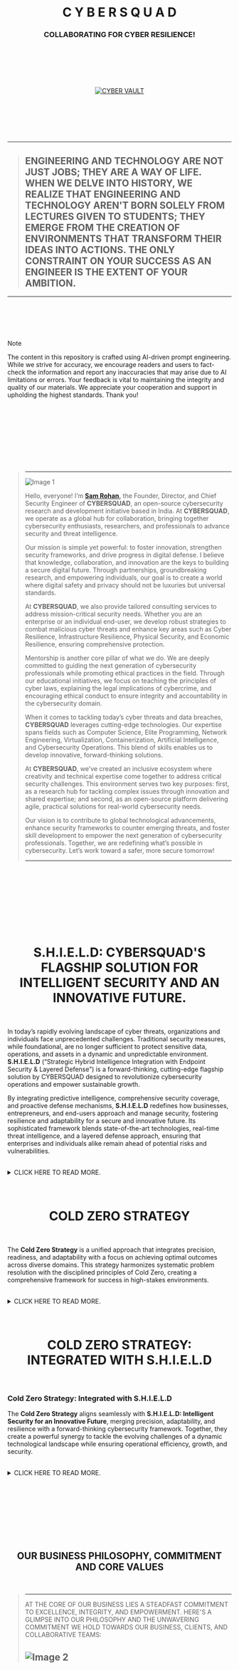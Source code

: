 <br>
<br>
<br>
<br>
<br>
<br>
<br>
<br>



<h1 align="center">C Y B E R S Q U A D</h1>
<h3 align="center">COLLABORATING FOR CYBER RESILIENCE!</h3>


<br>
<br>
<br>
<br>

<p align="center">
    <a href="https://github.com/cybersquadglobal/cybervault">
        <img src="https://img.shields.io/badge/CYBER%20VAULT-007bff?style=for-the-badge&labelColor=000000" alt="CYBER VAULT" style="margin: 10px;">
    </a>
</p>

<br>
<br>
<br>
<br>





----------

> 
> ## ENGINEERING AND TECHNOLOGY ARE NOT JUST JOBS; THEY ARE A WAY OF LIFE. WHEN WE DELVE INTO HISTORY, WE REALIZE THAT ENGINEERING AND TECHNOLOGY AREN'T BORN SOLELY FROM LECTURES GIVEN TO STUDENTS; THEY EMERGE FROM THE CREATION OF ENVIRONMENTS THAT TRANSFORM THEIR IDEAS INTO ACTIONS. THE ONLY CONSTRAINT ON YOUR SUCCESS AS AN ENGINEER IS THE EXTENT OF YOUR AMBITION.
>

----------



<br>
<br>
<br>
<br>


> [!NOTE]
> The content in this repository is crafted using AI-driven prompt engineering. While we strive for accuracy, we encourage readers and users to fact-check the information and report any inaccuracies that may arise due to AI limitations or errors. Your feedback is vital to maintaining the integrity and quality of our materials. We appreciate your cooperation and support in upholding the highest standards. Thank you!




 
 
<br>
<br>
<br>
<br>
<br>
<br>
<br>
<br>


>
> ---
>
>
>  ![Image 1](https://pbs.twimg.com/media/GfPCzmUXoAAajdm?format=jpg&name=900x900)
>
> Hello, everyone! I’m   **[Sam Rohan](https://x.com/_samrohan_),** the Founder, Director, and Chief Security Engineer of **CYBERSQUAD**, an open-source cybersecurity research and development initiative based in India. At **CYBERSQUAD**, we operate as a global hub for collaboration, bringing together cybersecurity enthusiasts, researchers, and professionals to advance security and threat intelligence.  
>
> Our mission is simple yet powerful: to foster innovation, strengthen security frameworks, and drive progress in digital defense. I believe that knowledge, collaboration, and innovation are the keys to building a secure digital future. Through partnerships, groundbreaking research, and empowering individuals, our goal is to create a world where digital safety and privacy should not be luxuries but universal standards.  
>
> At **CYBERSQUAD**, we also provide tailored consulting services to address mission-critical security needs. Whether you are an enterprise or an individual end-user, we develop robust strategies to combat malicious cyber threats and enhance key areas such as Cyber Resilience, Infrastructure Resilience, Physical Security, and Economic Resilience, ensuring comprehensive protection.  
>
> Mentorship is another core pillar of what we do. We are deeply committed to guiding the next generation of cybersecurity professionals while promoting ethical practices in the field. Through our educational initiatives, we focus on teaching the principles of cyber laws, explaining the legal implications of cybercrime, and encouraging ethical conduct to ensure integrity and accountability in the cybersecurity domain.  
>
> When it comes to tackling today’s cyber threats and data breaches, **CYBERSQUAD** leverages cutting-edge technologies. Our expertise spans fields such as Computer Science, Elite Programming, Network Engineering, Virtualization, Containerization, Artificial Intelligence, and Cybersecurity Operations. This blend of skills enables us to develop innovative, forward-thinking solutions.  
>
> At **CYBERSQUAD**, we’ve created an inclusive ecosystem where creativity and technical expertise come together to address critical security challenges. This environment serves two key purposes: first, as a research hub for tackling complex issues through innovation and shared expertise; and second, as an open-source platform delivering agile, practical solutions for real-world cybersecurity needs.  
>
> Our vision is to contribute to global technological advancements, enhance security frameworks to counter emerging threats, and foster skill development to empower the next generation of cybersecurity professionals. Together, we are redefining what’s possible in cybersecurity. Let’s work toward a safer, more secure tomorrow!  
>
>
> ---  
>

 

<br>
<br>
<br>
<br>
<br>
<br>
<br>
<br>

 

<h1 align="center">S.H.I.E.L.D: CYBERSQUAD'S FLAGSHIP SOLUTION FOR INTELLIGENT SECURITY AND AN INNOVATIVE FUTURE.</h1>

<br>

 
In today’s rapidly evolving landscape of cyber threats, organizations and individuals face unprecedented challenges. Traditional security measures, while foundational, are no longer sufficient to protect sensitive data, operations, and assets in a dynamic and unpredictable environment. **S.H.I.E.L.D** (“Strategic Hybrid Intelligence Integration with Endpoint Security & Layered Defense”) is a forward-thinking, cutting-edge flagship solution by CYBERSQUAD designed to revolutionize cybersecurity operations and empower sustainable growth.

By integrating predictive intelligence, comprehensive security coverage, and proactive defense mechanisms, **S.H.I.E.L.D** redefines how businesses, entrepreneurs, and end-users approach and manage security, fostering resilience and adaptability for a secure and innovative future. Its sophisticated framework blends state-of-the-art technologies, real-time threat intelligence, and a layered defense approach, ensuring that enterprises and individuals alike remain ahead of potential risks and vulnerabilities.

<br>

<details>
<summary>CLICK HERE TO READ MORE.</summary>

<br>


### **A Comprehensive, Integrated Solution for Tomorrow’s Challenges**
**S.H.I.E.L.D** is more than a cybersecurity framework; it is an **all-in-one solution** tailored to empower small enterprises, entrepreneurs, and end-users to thrive in an unpredictable future. Designed to foster pioneering research, enterprise growth, academic excellence, skill development, and career advancement, it combines cutting-edge technologies to drive innovation, boost productivity, and ensure security at every level. By addressing the unique needs of diverse stakeholders, **S.H.I.E.L.D** acts as a critical enabler of progress in a complex and rapidly changing world.

### **Who We Support**
S.H.I.E.L.D caters to a wide range of businesses and individuals, including:

- Small Businesses
- Creative Businesses
- Home-Based Businesses
- Part-Time Businesses
- Low-Cost Businesses
- Online Businesses
- Profitable Businesses
- Big Investment Businesses
- Retail Businesses
- Manufacturing Businesses
- Renting Businesses

Each of these categories benefits from our targeted strategies and solutions, allowing them to scale their operations, protect their assets, and adapt to emerging challenges. Whether you are a startup looking for growth opportunities or an established enterprise aiming to optimize your systems, **S.H.I.E.L.D** has you covered.

### **Driving Growth, Ensuring Security, and Fostering Innovation**
Built to guide enterprises, startups, and entrepreneurs toward long-term growth, S.H.I.E.L.D ensures consistent security and success by simplifying operations, enhancing scalability, and providing tailored solutions to address unique challenges. Our comprehensive methodology not only safeguards critical infrastructure but also enables businesses to focus on core competencies, ensuring sustained performance and a competitive edge in their respective industries.

### **Comprehensive Services**
Our holistic suite of services includes:

- **Office Optimization and Maintenance**: Streamline processes and maintain efficiency.
- **AI-Powered Business Development**: Utilize cutting-edge AI tools for growth and strategy.
- **Digital Marketing**: Enhance your online presence and reach your target audience effectively.
- **Cybersecurity**: Protect sensitive data and ensure robust security protocols.
- **Tech Support**: Receive 24/7 assistance to tackle technical challenges seamlessly.

These services are complemented by regular assessments, workshops, and customized strategies that adapt to the evolving needs of our clients. By incorporating feedback loops and leveraging the latest advancements in technology, **S.H.I.E.L.D** guarantees solutions that are both effective and future-proof.

### **Empowering Innovation and Skill Development**
Beyond businesses, **S.H.I.E.L.D** supports startups, enterprises, students, professionals, and tech enthusiasts by fostering innovation, academic growth, career advancement, and skill-building. By integrating research, professional development, and practical training into a unified platform, it drives innovation, expands knowledge, and builds expertise in advanced technologies. Through partnerships with academic institutions, tech communities, and industry leaders, **S.H.I.E.L.D** facilitates collaboration and shared learning to amplify its impact.

### **Program Focus**
Our program emphasizes enhancing the knowledge, skills, and capabilities of individuals and businesses in designing, developing, and deploying secure, stable, and intelligent solutions. Accessible and affordable learning pathways provide opportunities for:

- **Students**: Gain access to foundational and advanced learning tools tailored for diverse academic levels.
- **Professionals**: Stay updated with industry trends and enhance expertise in niche areas.
- **Tech Enthusiasts**: Explore emerging technologies and deepen understanding through hands-on experiences.

### **Key Features**

#### **Research and Development**
We are building a community of skilled professionals and innovators who leverage cutting-edge technologies to create groundbreaking solutions that drive productivity, efficiency, and technological progress. Our mission is to revolutionize the IT landscape and contribute to a smarter, more secure digital future. This focus on R&D enables continuous improvement and the creation of innovative solutions that address complex challenges.

#### **Skill Development and Career Advancement**
We offer personalized learning paths and hands-on training through Virtual Labs in essential areas such as:

- Computer Science
- Artificial Intelligence
- Elite Programming
- Network Engineering
- Virtualization
- Containerization
- Cybersecurity

Each Virtual Lab experience is designed to mimic real-world scenarios, ensuring that participants acquire practical skills applicable in professional environments. Our mentorship programs and career services further support individuals in navigating the competitive tech industry and achieving their professional goals.

### **Hardware Compatibility and Accessibility**
To bridge the digital divide, we research hardware compatibility for lightweight Linux and Android systems, enabling users to cost-effectively enhance their skills. For instance, one case study demonstrated how affordable, refurbished laptops optimized with lightweight Linux enabled students in remote areas to access virtual labs and training programs efficiently. This initiative not only makes technology accessible but also ensures inclusivity in skill development.

### **Our Mission**
To empower individuals and businesses with the knowledge, skills, and tools required to thrive in a fast-paced technological world. Whether you’re a startup innovating for the future or a professional seeking career advancement, **S.H.I.E.L.D** offers a comprehensive framework for growth, learning, and success. By fostering a culture of innovation and continuous learning, we aim to create a resilient and future-ready workforce equipped to tackle the challenges of tomorrow.

### **Our Vision**
By combining research, academic excellence, career development, and skill-building into a single program, CYBERSQUAD ensures every learner and innovator is equipped to face tomorrow’s challenges and seize its opportunities. Together, we create a secure, intelligent, and innovative digital future. Through the implementation of strategic initiatives and community engagement, our vision extends beyond individual success to include broader societal and technological advancements, ensuring a legacy of innovation and security for generations to come.

<br>

</details>


<br>
<br>
  

<h1 align="center">COLD ZERO STRATEGY</h1>

<br>

The **Cold Zero Strategy** is a unified approach that integrates precision, readiness, and adaptability with a focus on achieving optimal outcomes across diverse domains. This strategy harmonizes systematic problem resolution with the disciplined principles of Cold Zero, creating a comprehensive framework for success in high-stakes environments.  

 
<br>

<details>
<summary>CLICK HERE TO READ MORE.</summary>

<br>


### **Principles of the Cold Zero Strategy**  

1. **Comprehensive Problem Diagnosis**  
   - **Identify and Analyze**: Pinpoint issues with clarity and systematically examine their root causes using data-driven methodologies.  
   - **Control Variables**: Establish a clear understanding of all influencing factors to maintain a baseline of predictability.  

2. **Rapid Research and Development**  
   - **Innovate Solutions**: Develop tailored, cutting-edge solutions through focused R&D that address challenges effectively.  
   - **Implement Preventive Measures**: Introduce safeguards to neutralize risks and ensure a proactive stance against potential disruptions.  

3. **Precision in Execution**  
   - **Error-Free Implementation**: Execute solutions with meticulous accuracy, ensuring zero tolerance for deviations in critical scenarios.  
   - **Neutralize Threats**: Strategically eliminate obstacles to create a controlled and stable operational environment.  

4. **Adaptive Readiness**  
   - **Dynamic Adjustments**: Maintain flexibility to respond to evolving conditions without compromising stability.  
   - **Perpetual Preparedness**: Cultivate a readiness mindset, anticipating risks and opportunities to stay ahead of challenges.  

5. **Efficient Resolution and Future-Proofing**  
   - **Complete Closure**: Resolve issues thoroughly to prevent recurrence and achieve long-term stability.  
   - **Sustain Growth**: Build on successes by reinforcing systems and processes to thrive in unpredictable environments.  

 

### **Key Features of the Cold Zero Strategy**  

- **Baseline Achievement**: Establish a solid foundation for growth and operational stability, ensuring readiness to adapt or rebuild as necessary.  
- **Risk Mitigation**: Proactively control risks through thorough analysis and preemptive measures, maintaining a secure and predictable framework.  
- **Strategic Focus**: Prioritize critical objectives with a clear roadmap, leveraging precision and adaptability to achieve defined outcomes.  

 

### **Applications of the Cold Zero Strategy**  

1. **Problem Resolution in Enterprises**  
   - Tackle operational challenges with a structured and efficient approach, ensuring minimal disruption and maximum impact.  

2. **High-Stakes Missions and Operations**  
   - Apply disciplined execution and risk control to navigate complex scenarios with precision and reliability.  

3. **Competitive and Dynamic Environments**  
   - Maintain a competitive edge by balancing readiness and adaptability in fast-paced or unpredictable conditions.  

 

**Cold Zero Strategy** represents the gold standard for precision, control, and resilience, equipping individuals and organizations to excel in the face of uncertainty and complexity. It is a roadmap for success, ensuring that risks are minimized, challenges are neutralized, and opportunities are seized with unwavering confidence.


<br>

</details>

<br>
<br>
 

<h1 align="center">COLD ZERO STRATEGY: INTEGRATED WITH S.H.I.E.L.D</h1>


<br>

### **Cold Zero Strategy: Integrated with S.H.I.E.L.D**  

The **Cold Zero Strategy** aligns seamlessly with **S.H.I.E.L.D: Intelligent Security for an Innovative Future**, merging precision, adaptability, and resilience with a forward-thinking cybersecurity framework. Together, they create a powerful synergy to tackle the evolving challenges of a dynamic technological landscape while ensuring operational efficiency, growth, and security.


<br>

<details>
<summary>CLICK HERE TO READ MORE.</summary>

<br>


### **Principles of the Cold Zero Strategy in S.H.I.E.L.D**

1. **Comprehensive Problem Diagnosis**  
   - **Identify and Analyze**: Use S.H.I.E.L.D’s real-time threat intelligence and systematic diagnostics to uncover vulnerabilities and assess risks in digital environments.  
   - **Control Variables**: Leverage S.H.I.E.L.D’s layered defense mechanisms to maintain predictability and control across all endpoints and systems.  

2. **Rapid Research and Development**  
   - **Innovate Solutions**: S.H.I.E.L.D’s integration of AI and cutting-edge technologies enables rapid R&D, crafting solutions to neutralize emerging threats and foster growth.  
   - **Implement Preventive Measures**: Deploy predictive intelligence to anticipate risks and proactively fortify defenses against potential vulnerabilities.  

3. **Precision in Execution**  
   - **Error-Free Implementation**: Utilize S.H.I.E.L.D’s sophisticated frameworks for seamless execution of cybersecurity measures and operational strategies.  
   - **Neutralize Threats**: Align with S.H.I.E.L.D’s mission to eliminate risks through strategic neutralization, safeguarding assets and ensuring business continuity.  

4. **Adaptive Readiness**  
   - **Dynamic Adjustments**: S.H.I.E.L.D’s hybrid intelligence ensures agile responses to shifting threat landscapes without compromising system integrity.  
   - **Perpetual Preparedness**: Maintain an always-ready stance, supported by S.H.I.E.L.D’s comprehensive coverage and continuous monitoring.  

5. **Efficient Resolution and Future-Proofing**  
   - **Complete Closure**: Address core issues with S.H.I.E.L.D’s end-to-end solutions, ensuring robust security and sustained operational stability.  
   - **Sustain Growth**: Empower long-term success by leveraging S.H.I.E.L.D’s scalable, future-ready tools and methodologies.

 
### **Key Features of the Cold Zero Strategy in the Context of S.H.I.E.L.D**

1. **Baseline Achievement**  
   - **Foundation of Security**: Use S.H.I.E.L.D to establish and maintain a secure baseline across systems, ensuring a solid foundation for growth and innovation.  

2. **Risk Mitigation**  
   - **Layered Defense**: Leverage S.H.I.E.L.D’s multi-layered security approach to minimize risks and maintain stability.  
   - **Predictive Safeguards**: Utilize real-time data analytics and AI to anticipate and prevent potential disruptions.  

3. **Strategic Focus**  
   - **Targeted Solutions**: Address the specific needs of businesses and individuals with tailored strategies that align with Cold Zero’s focus on precision and adaptability.  
   - **Operational Excellence**: Optimize processes and maintain readiness, ensuring peak performance and competitive advantage.  

 

### **Applications in S.H.I.E.L.D**

1. **Enhancing Enterprise Security**  
   - Implement Cold Zero’s principles through S.H.I.E.L.D’s intelligent frameworks to address cyber risks with clarity and precision, ensuring enterprise growth and resilience.  

2. **Driving Innovation and Skill Development**  
   - Combine Cold Zero’s R&D focus with S.H.I.E.L.D’s virtual labs and training programs to foster innovation and empower the next generation of tech professionals.  

3. **Adapting to Dynamic Environments**  
   - Utilize the Cold Zero-S.H.I.E.L.D synergy to navigate and thrive in volatile digital landscapes, maintaining a competitive edge in an ever-changing world.  


> The **Cold Zero Strategy**, integrated with **S.H.I.E.L.D**, represents a comprehensive solution for tackling cybersecurity challenges and fostering sustainable growth. By harmonizing precision-driven methodologies with S.H.I.E.L.D’s advanced technologies, this approach equips businesses and individuals to thrive securely in an unpredictable future, embodying the ultimate standard of readiness, control, and innovation.



<br>

</details>

 
 
 
<br>
<br>
<br>
<br>
<br>
<br>
<br>
<br>




<h2 align="center">OUR BUSINESS PHILOSOPHY, COMMITMENT AND CORE VALUES</h2>

<br>

> ----------
>
> AT THE CORE OF OUR BUSINESS LIES A STEADFAST COMMITMENT TO EXCELLENCE, INTEGRITY, AND EMPOWERMENT. HERE'S A GLIMPSE INTO OUR PHILOSOPHY AND THE UNWAVERING COMMITMENT WE HOLD TOWARDS OUR BUSINESS, CLIENTS, AND COLLABORATIVE TEAMS:
>
> ![Image 2](https://pbs.twimg.com/media/GfO_1owXYAAPf-M?format=jpg&name=900x900)
> ----------
 
<br>

<h3 align="center">BUSINESS PHILOSOPHY</h3>

<br>


| **Principle**            | **Description** |
|--------------------------|-----------------|
| **Quality is Paramount** | Excellence isn't just a goal; it's ingrained in the very fabric of our business. We strive tirelessly to achieve and uphold the highest standards of quality in both products and services. Through continuous evaluation, refinement, and innovation, we ensure that every aspect of our business reflects this unwavering commitment to excellence. |
| **Customer-Centricity**  | Our customers are the driving force behind everything we do. We prioritize active listening, empathy, and understanding to craft solutions that not only meet but exceed their expectations. By placing our customers at the heart of our business, we ensure that their needs are authentically addressed, fostering long-lasting relationships built on trust and satisfaction. |
| **Empowering Our Team**  | Trust, empowerment, and collaboration form the foundation of our business operations. We believe in decentralizing authority and fostering a culture of autonomy and accountability within our collaborative teams. By empowering individuals to make informed decisions and drive innovation, we create an environment where everyone can thrive and contribute to our collective success. |
| **Continuous Improvement** | Embracing a culture of perpetual progress is key to staying ahead in today's dynamic landscape. Guided by scientific precision and a relentless commitment to excellence, we continuously refine our processes and embrace innovation to remain at the forefront of technological advancements. |
| **Optimism and Vision**  | We maintain an unwaveringly optimistic outlook, fueled by a deep-seated belief in our capacity to effect positive change. Our shared passion, vision, and commitment inspire not only our collaborative teams but also our business partners and stakeholders, propelling us towards a future filled with boundless possibilities. |
| **Innovation and Simplicity** | We believe in fostering a culture where creative ideas flourish. By embracing external influences, encouraging cross-industry learning, and promoting innovative thinking within our teams, we simplify processes to enhance efficiency and effectiveness. |
| **Ethical Leadership**   | Upholding the highest standards of integrity and ethics in all our actions, we ensure our decisions are not only profitable but also morally sound and socially responsible. |

<br>

<h3 align="center">COMMITMENT</h3>

<br>

| **Principle**                          | **Description** |
|----------------------------------------|-----------------|
| **Prioritizing Customer Needs**        | We are committed to prioritizing customer needs and building trust by fostering innovation and simplifying processes. By making sound judgments and considering diverse perspectives, we ensure that every decision is informed and aligned with our customers' best interests. |
| **Continuous Learning and Improvement**| We cultivate a culture of continuous learning and improvement, constantly seeking new possibilities and investing in the growth of our collaborative teams. Setting high-quality standards and encouraging creativity and ambition allow us to serve our customers effectively and achieve exceptional results. |
| **Creating an Inclusive Work Environment** | We firmly establish equal rights and responsibilities for all, promoting diversity, equality, and inclusion within our collaborative teams. By fostering open communication, transparency, and accountability, we create a safe, productive, and enjoyable work environment where everyone can thrive. |
| **Embracing Change and Accountability**| We embrace change and foster adaptability, setting clear expectations and holding individuals accountable for their actions. Upholding the highest ethical standards and prioritizing emotional intelligence, we lead by example and inspire others to embrace continuous improvement and learning. |
| **Commitment to Social Responsibility** | We recognize our impact on the larger ecosystem and commit to sustainable practices that benefit society as a whole. Our dedication to corporate social responsibility ensures we contribute positively to our communities and the environment. |
| **Innovation and Excellence**          | We set high standards and drive our teams to deliver quality products and services. Relentlessly pursuing excellence, we ensure problems are solved effectively, and innovation is a constant pursuit. |
| **Building Trust and Communication**   | We establish trust through attentive listening, open communication, and respectful interactions. Leading by example, we embrace self-critique and benchmark against the best to foster a culture of trust and transparency. |
 
<br>

<h3 align="center">CORE VALUES</h3>

<br>

| **Core Value**                      | **Description** |
|-------------------------------------|-----------------|
| **Integrity**                       | Demonstrating honesty, transparency, and ethical behavior in all actions and decisions, fostering trust and building strong, long-lasting relationships with clients, partners, and team members. |
| **Innovation**                      | Encouraging creativity, continuous improvement, and the development of new ideas by creating an environment that promotes experimentation, risk-taking, and forward-thinking strategies. |
| **Accountability**                  | Taking responsibility for one’s actions, ensuring the achievement of goals, and maintaining a culture of reliability and commitment to delivering on promises to customers and stakeholders. |
| **Collaboration**                   | Promoting teamwork, open communication, and cooperation across the organization to harness the collective expertise and creativity of our people for exceptional results. |
| **Customer Focus**                  | Prioritizing the needs of customers and striving to exceed their expectations by delivering products and services that reflect our dedication to quality, reliability, and value. |
| **Excellence**                      | Pursuing the highest quality in products, services, and performance, continuously striving for improvement to maintain superior standards in all aspects of our business. |
| **Respect**                         | Treating everyone with dignity, empathy, and fairness, regardless of their background or position, and fostering a culture where all voices are heard and valued. |
| **Sustainability**                  | Embracing environmentally responsible practices and working towards long-term success, integrating sustainability into our operations for positive societal impact. |
| **Diversity and Inclusion**         | Valuing and promoting a diverse and inclusive work environment where all employees feel valued, empowered, and encouraged to bring their whole selves to work. |
| **Agility**                         | Adapting to change and quickly responding to market needs and challenges by remaining flexible, resilient, and forward-thinking in a dynamic environment. |
| **Empowerment**                     | Encouraging employees to take initiative, make decisions, and drive the company forward by providing them with the necessary tools, resources, and authority to succeed. |
| **Social Responsibility**           | Giving back to the community and promoting positive social impact through responsible business practices, philanthropy, and active engagement in societal issues. |
| **Passion**                         | Cultivating enthusiasm, dedication, and a strong work ethic among team members to inspire exceptional performance and create a positive and energetic work environment. |
| **Trust**                           | Fostering an environment of trust by being reliable, consistent, and transparent in our actions, ensuring all relationships are built on a foundation of integrity and mutual respect. |
| **Continuous Improvement**          | Fostering a culture that embraces continuous improvement in processes, products, and services to stay competitive and achieve excellence in all endeavors. |
| **Innovation with Purpose**         | Driving innovation that aligns with the company’s mission and brings meaningful value to customers and stakeholders, rather than innovation for its own sake. |
| **Transparency**                    | Ensuring open communication and clarity in all business dealings to build trust and credibility with stakeholders, employees, and customers. |
| **Empathy**                         | Understanding and considering the feelings, perspectives, and needs of others to create a compassionate and supportive environment. |
| **Commitment to Community**         | Being actively involved in and contributing to the communities in which the organization operates, strengthening community ties, and enhancing social impact. |
| **Resilience**                      | Cultivating the ability to withstand challenges, recover from setbacks, and sustain growth in a constantly evolving and sometimes unpredictable environment. |
| **Customer Success**                | Going beyond customer satisfaction by ensuring that customers achieve success with the products and services provided, building long-term partnerships. |
| **Data-Driven Decision Making**     | Utilizing data, analytics, and evidence-based approaches to inform decisions, strategies, and innovations, enhancing accuracy and effectiveness. |
| **Ethical Leadership**              | Leading with integrity, fairness, and moral clarity, ensuring that all actions taken by leadership align with the company's core values and ethical principles. |
| **Learning and Development**        | Encouraging continuous learning and promoting team member growth by providing resources, training, and opportunities for professional growth and development. |
| **Leadership**                      | Developing and supporting strong leaders who inspire, guide, and mentor others, creating a culture of excellence and continuous improvement throughout the organization. |
| **Work-Life Balance and Well-Being**| Promoting work-life balance and overall well-being for employees, recognizing that a healthy, happy workforce is essential for sustained success. |
| **Profitability**                   | Ensuring the company remains profitable by being efficient, cost-effective, and focused on delivering value to customers and stakeholders, balancing financial performance with ethical practices. |
| **Quality**                         | Maintaining high standards in all aspects of the business to ensure customer satisfaction, consistently delivering products and services that meet or exceed expectations. |
| **Safety**                          | Prioritizing the safety and well-being of employees, customers, and the community by adhering to the highest safety standards in all operations. |
| **Wellness and Well-being**         | Encouraging holistic well-being for employees, incorporating physical, mental, and emotional health as part of the company culture. |





<br>
<br>
<br>
<br>
<br>
<br>
<br>
<br>


<h2 align="center">WORK-LIFE FREEDOM FRAMEWORK</h2>

<br>

> ----------
> 
> OUR WORK-LIFE FREEDOM FRAMEWORK IS A HOLISTIC APPROACH WE'VE DEVELOPED TO EMPOWER OURSELVES AND OTHERS WITH THE INTELLECTUAL, PROFESSIONAL, AND PERSONAL FREEDOMS NECESSARY FOR INNOVATION AND SUSTAINABLE SUCCESS. WE STRIVE TO FOSTER A COLLABORATIVE AND SUPPORTIVE ENVIRONMENT WHERE AUTONOMY, WELL-BEING, AND CREATIVITY THRIVE, ALLOWING EACH PERSON IN OUR COMMUNITY TO ACHIEVE THEIR FULL POTENTIAL.
>
> ![Image 3](https://pbs.twimg.com/media/GfO_Q2SWwAA1fK5?format=jpg&name=900x900)
> ----------

<br>

### Intellectual and Professional Growth

- **Intellectual Freedom**: We believe in the principle of unrestricted intellectual exploration, empowering ourselves and others to think, learn, and innovate freely. This approach drives breakthroughs in areas we are passionate about, such as AI, cybersecurity, and quantum computing.
- **Creative Freedom**: We encourage open expression and the sharing of ideas without limitations, fostering creativity through collaborative projects and promoting unique contributions across different fields.
- **Career Freedom**: We value the autonomy to pursue career paths aligned with personal passions. We support ongoing mentorship, skill development, and growth, believing in lifelong learning for ourselves and those around us.
- **Freedom of Purpose**: We strive to work in alignment with our values, creating a mission-driven path where personal passions and technological advancement unite.
- **Freedom of Opportunity**: Inclusivity is important to us, and we are committed to ensuring equal access to opportunities for growth and development, building a truly diverse and welcoming community.

### Work Flexibility

- **Time Freedom**: We prioritize flexible scheduling to balance work and personal commitments, enhancing productivity and well-being.
- **Location Freedom**: We embrace remote and hybrid work options, enabling us and others to contribute from any location, unrestricted by geography.
- **Autonomy Freedom**: We value making independent decisions and fostering self-driven success, allowing for customized career paths that suit individual goals.

### Collaboration and Community

- **Freedom of Expression**: We cultivate an open and collaborative community where ideas, insights, and opinions are shared freely, promoting innovation and mutual respect.
- **Freedom of Association**: We believe in building strong community ties, enabling collaboration, team formation, and partnerships that propel collective progress.

### Well-being and Sustainability

- **Health Freedom**: We are committed to supporting physical and mental well-being, promoting a balanced lifestyle with resources to encourage healthy work-life integration.
- **Environmental Freedom**: We advocate for sustainable practices, supporting responsible resource use and eco-friendly initiatives that benefit both our community and society.

### Autonomy and Privacy

- **Freedom of Privacy**: Privacy is a core value for us, respecting personal boundaries and maintaining a healthy division between work and personal life.
- **Freedom from Routine**: We embrace flexibility to break from monotonous patterns, encouraging new experiences that enhance creativity and foster innovative thinking.

### Legal and Ethical Protections

- **Legal Freedom**: We are dedicated to fair policies and protections for ourselves and others, ensuring a safe, just, and non-restrictive work environment.
- **Freedom of Conscience**: We believe in following our ethical and moral beliefs without external pressure, fostering a supportive and inclusive community.

**Summary**  
Our Work-Life Freedom Framework provides a foundation for growth, innovation, and community, creating an inclusive space where each person is supported in their professional journey and personal development. This framework reflects our dedication to fostering a healthy, sustainable, and empowering environment for everyone involved.



<br>
<br>
<br>
<br>
<br>
<br>
<br>
<br>

 
<h2 align="center">IDEOLOGIES</h2>


<br>

> ----------
>
> IN THE FORGE OF HUMAN STRUGGLE, IDEOLOGIES EMERGE AS IMMORTAL FORCES, SURPASSING THE CONSTRAINTS OF FLESH AND BONE TO COMMAND HEARTS AND MINDS. THEY BREAK FREE FROM CHAINS, TRANSCEND BORDERS, AND DEFY EVEN DEATH ITSELF.
>
> ![Image 4](https://pbs.twimg.com/media/GfO-vWDWAAAXeuY?format=jpg&name=900x900)
> ----------

<br>
 
- **Open Source Mastery:** We are dedicated to unraveling the inner workings of successful open-source projects, fostering collaboration, and embracing shared innovation. By contributing to and learning from the open-source community, we drive progress and create robust, reliable solutions.

- **Experience-Centric Approach:** We place paramount importance on user experiences, ensuring our technology transcends mere tools to create impactful, user-centered interactions. Our focus is on delivering intuitive, seamless experiences that enhance user satisfaction and engagement.

- **Connectivity as Core:** We believe in technology's potential to unite people, enrich relationships, and elevate the human connection through seamless interactions. Our solutions aim to bridge gaps, foster communication, and create a connected world.

- **Harmonious Tech Leadership:** Harnessing technology's power as a tool, we diligently manage its influence to ensure it empowers without overpowering, cultivating a harmonious coexistence. We strive for a balance where technology enhances human capabilities without overshadowing them.

- **Life Enhancement Principle:** Our technology endeavors to amplify the quality of life by complementing and enhancing human experiences, preserving the integrity of balanced living. We focus on solutions that add value to everyday life, promoting well-being and productivity.

- **Pioneers of Social Transformation:** Embracing modern technology, we actively participate in shaping a society where efficiency is no longer an option but an intrinsic necessity. We drive innovation that transforms societal norms, making efficiency and progress integral to daily life.

- **Innovative Opportunity Seeker:** Guided by our dedication to meeting customer needs, our pursuit of new technology avenues transforms possibilities into practical solutions. We are constantly exploring and integrating cutting-edge technologies to create meaningful opportunities for our users.

- **Computing Empowerment Advocacy:** We stand against the lack of access to computing resources, advocating for technological inclusivity as a means of individual empowerment. Our mission is to democratize technology, ensuring everyone has the tools they need to succeed.

- **Agent of Future Creation:** With innovation at our core, we view the shaping of tomorrow as an active endeavor, propelling us to lead in creating the future we envision. We are committed to pioneering new technologies that define the next era of human advancement.

- **Human-Centric Mindset:** Recognizing the risk of homogenizing thought, we emphasize the distinctiveness of human thinking and strive to prevent the transformation into mere automated processes. Our focus is on preserving human creativity, intuition, and individuality in a tech-driven world.

- **Internet's Transformative Journey:** Envisioning the dynamic evolution of the internet, we drive the transition from a basic web to a complex, interconnected realm - a future shaped by the Internet of Things. We are at the forefront of this journey, developing technologies that harness the full potential of the internet.

- **Sustainability Commitment:** We prioritize sustainability in our innovations, ensuring our solutions are environmentally responsible and contribute to a greener future. Our dedication to sustainable practices is reflected in our product designs and operational processes.

- **Ethical Innovation:** We are committed to ethical innovation, ensuring our technologies are developed and used responsibly. Our approach prioritizes user privacy, data security, and ethical considerations in all our projects.



<br>
<br>
<br>
<br>
<br>
<br>
<br>
<br>



<h2 align="center">LEADERSHIP PRINCIPLES</h2>


<br>
 

> ----------
>
> INNOVATION, ROOTED IN STEADFAST PRINCIPLES—QUALITY, CUSTOMER FOCUS, TEAM EMPOWERMENT, RELENTLESS IMPROVEMENT, AND BOUNDLESS OPTIMISM—DRIVES US FORWARD. IN OUR COMMUNITY, WE CHART A COURSE FOR SUCCESS WITH UNSHAKABLE DEDICATION AND RESOLVE.
>
> ![Image 5](https://pbs.twimg.com/media/GfO-bkZXEAAImkp?format=jpg&name=900x900)
> ----------
 
<br>

- **Foster Coaching Excellence:** In today's dynamic landscape, leaders must embrace coaching skills to nurture growth. Cultivating a coaching mindset entails welcoming constructive feedback and encouraging upward input to identify areas for improvement. Active listening, a pivotal coaching skill, enables us to understand team members deeply and empathize with their challenges, equipping us to provide effective support.

- **Empower and Encourage Autonomy:** Effective leaders strike a balance between providing direction and granting autonomy. By establishing clear team goals, we offer transparency on objectives, aligning individual contributions with broader business success. Empowerment involves entrusting employees with the freedom to execute tasks independently, fostering a culture of trust and enabling them to leverage their strengths for professional growth.

- **Prioritize Team Well-being and Success:** Recognizing that a thriving workforce propels achievements, we display genuine concern for team members' well-being and triumphs. Though financial gains are crucial, valuing people's contributions fosters engagement and recognition. Attuned to team members' well-being, we adeptly delegate tasks, resolve conflicts, and ensure a more productive and trusting environment.

- **Drive Results through Effective Execution:** While emotional intelligence is vital, we must be results-oriented, ensuring teams achieve predefined goals. We strategize, organize, execute, and delegate tasks to secure optimal outcomes. Aligning these results with the community's overall success highlights our strategic prowess and operational acumen.

- **Champion Communication and Active Listening:** Communication excellence is non-negotiable for leaders. Effective feedback delivery, combined with active listening, fuels effective dialogue and understanding. We encourage open dialogue, acknowledge achievements, and demonstrate humility in receiving feedback, enhancing team dynamics and fostering transparency across the organization.

- **Nurturing Professional Development:** We play a pivotal role in nurturing our team members' strengths and potential. Identifying and leveraging individual strengths drives team excellence. We facilitate growth by offering opportunities for upskilling and personal development, creating a culture that encourages continuous learning.

- **Illuminate Vision and Strategy:** We craft a compelling vision to guide our teams toward success. This vision aligns team efforts with overall business strategy, providing clarity and purpose. Effectively coordinating diverse talents and skill sets within the team fosters collaboration and collective progress.

- **Customer-Centric Focus:** We place customers at the heart of our decisions, tirelessly working to earn and sustain customer trust. A relentless pursuit of customer satisfaction drives innovation and keeps competitors at bay.

- **Ownership and Long-Term Perspective:** We exhibit ownership, prioritizing long-term value over short-term gains. We act as stewards of the entire organization, fostering a sense of accountability and responsibility beyond our immediate teams.

- **Cultivate Innovation and Simplicity:** We inspire innovation and simplicity, fostering a culture where creative ideas flourish. We embrace external influences, encourage cross-industry learning, and promote innovative thinking within our teams.

- **Cultivate Sound Judgment and Learning:** We demonstrate strong judgment, seeking diverse viewpoints to make informed decisions. We maintain a curious mindset, relentlessly pursuing learning opportunities for personal and professional growth.

- **Develop Exceptional Talent:** We uphold high standards by recruiting and nurturing exceptional talent. We empower employees to rise through the ranks, fostering leadership qualities in others.

- **Strive for Excellence and Continuous Improvement:** We set exceptionally high standards and drive our teams to deliver quality products and services. We relentlessly pursue excellence, ensuring that problems are solved effectively.

- **Think Big and Drive Action:** We embrace a bold perspective, encouraging innovative thinking and the pursuit of audacious goals. We value calculated risk-taking and prioritize agility in decision-making.

- **Accomplish More with Less:** We maximize resources by fostering resourcefulness and self-sufficiency. We prioritize efficiency, recognizing that constraints drive creative problem-solving.

- **Build Trust and Effective Communication:** We establish trust through attentive listening, open communication, and respectful interactions. We lead by example, embracing self-critique and benchmarking against the best.

- **Deep Dive into Details:** We remain engaged at all levels, staying connected to the nuances of our teams and operations. We uphold meticulousness and skepticism to ensure data-driven decision-making.

- **Embrace Constructive Disagreement:** We engage in respectful dissent, challenging decisions for the sake of improvement. We commit fully to decisions once made, embodying conviction and tenacity.

- **Deliver with Resilience:** We focus on pivotal inputs, delivering quality outcomes even in the face of challenges. We exhibit resilience and determination to achieve goals, inspiring our teams to do the same.

- **Cultivate an Exceptional Work Environment:** We foster a safe, diverse, and productive work environment. We lead with empathy, prioritize employee growth, and uphold a commitment to creating a positive workplace.

- **Embrace Responsibility and Growth:** We recognize our impact on the larger ecosystem and commit to continual improvement. We approach each day with the determination to better ourselves, our teams, and the world around us.

- **Champion Diversity and Inclusion:** We celebrate diverse perspectives and backgrounds, creating an inclusive environment where everyone feels valued and respected. Diversity drives innovation, and inclusion fosters a collaborative, supportive culture.

- **Commitment to Ethical Leadership:** We uphold the highest standards of integrity and ethics in all our actions. Our commitment to ethical leadership ensures we make decisions that are not only profitable but also morally sound and socially responsible.




<br>
<br>
<br>
<br>
<br>
<br>
<br>
<br>



<h2 align="center">COMMUNITY GUIDELINES</h2>

<br>
<br>

> ----------
>
> ![Image 6](https://pbs.twimg.com/media/GfO-Eh2XEAABBbC?format=jpg&name=900x900)
>
> ---------

<br>
<br>

| Guideline                          | Description                                                                                                                                                          |
|------------------------------------|----------------------------------------------------------------------------------------------------------------------------------------------------------------------|
| **Respect Others**                 | Value everyone’s perspective. Engage in constructive discussions without targeting individuals. Inappropriate comments may be removed.                               |
| **No Advertising**                 | Refrain from advertising products or services outside designated areas. Spamming will not be tolerated.                                                              |
| **Thoughtful Engagement**          | Avoid empty praise; engage thoughtfully by understanding a brand before forming opinions.                                                                             |
| **Stay on Topic**                  | Keep discussions focused; unrelated comments disrupt conversations. Report trolls rather than engage.                                                                  |
| **Welcome New Members**            | Offer guidance and support to newcomers to foster a welcoming environment.                                                                                            |
| **Keep It Clean**                  | Avoid offensive language or inappropriate content.                                                                                                                  |
| **Responsible Reporting**           | Report genuine issues only; misuse of reporting may lead to disciplinary actions.                                                                                   |
| **Off-Topic Chats**                | Use designated spaces for non-related discussions.                                                                                                                  |
| **Follow the Law**                 | Avoid posting illegal content.                                                                                                                                        |
| **Maintain Respectful Conduct**    | Engage respectfully and fairly; disruptive behavior may lead to a ban.                                                                                             |
| **Think Before Posting**           | Take time to craft thoughtful responses.                                                                                                                             |
| **Encourage Diverse Opinions**      | Respect different perspectives; vote for well-constructed comments, even if you disagree.                                                                            |
| **Vote on Quality**                | Vote based on the value of information, not the commenter’s identity.                                                                                              |
| **Avoid “Shouting”**               | Typing in all caps may distract from your message.                                                                                                                  |
| **Build Positive Reputation**      | Be polite, helpful, and considerate to earn respect within the community.                                                                                            |
| **Learn from Peers**               | Respect the experience and expertise of others; there’s always more to learn.                                                                                       |
| **Be Objective**                   | Support factual claims with evidence or clarify when expressing personal opinions.                                                                                   |
| **Contribute Positively**          | Add meaningful insights to foster productive dialogue.                                                                                                               |
| **Welcome New Ideas**              | Embrace diverse perspectives to strengthen the community.                                                                                                          |
| **Show Appreciation**              | Recognize and express gratitude towards members who provide valuable insights.                                                                                        |



<br>
<br>
<br>
<br>
<br>
<br>
<br>
<br>


<h2 align="center">SECURITY POLICIES</h2>

<br>

> ----------
> 
> **OUR SECURITY MOTTO**: *“COLLABORATE WITH CARE, INNOVATE WITH INTEGRITY.”* THESE GUIDELINES ENSURE THAT OUR SPACE REMAINS SECURE, RESPECTFUL, AND INNOVATIVE AS WE ADVANCE TOMORROW’S TECHNOLOGY.
>
> ![Image 7](https://pbs.twimg.com/media/GfO9ZOeWIAAECA2?format=jpg&name=900x900)
> ----------

<br>
 
**1. Data Privacy and Confidentiality**  
We are committed to the highest standards of data privacy. Members, partners, and affiliates must comply with all applicable privacy laws and data protection regulations to safeguard personal and organizational information. Access to sensitive data will be limited to authorized personnel only, and any data shared with third parties will require explicit permission and strict confidentiality agreements.

**2. Intellectual Property Protection**  
To protect intellectual property (IP) within Our open-source collaborative environment, We require all participants to honor IP rights, including proprietary technology, research, and data. Contributions to Our work will be governed by clear IP agreements, ensuring that members can openly collaborate while safeguarding individual and organizational contributions.

**3. Network Security and Access Control**  
Our network and systems are protected by industry-standard security measures, including firewalls, encryption, multi-factor authentication (MFA), and regular vulnerability assessments. Access to Our infrastructure is restricted to authorized individuals, and members must follow established protocols for securely connecting to and navigating Our networks, including secure password management practices.

**4. Cybersecurity Training and Awareness**  
All Our members, employees, and affiliates must undergo regular cybersecurity training to stay informed on best practices, emerging threats, and mitigation techniques. This includes training on recognizing phishing attempts, handling sensitive information, and following Our incident response procedures.

**5. Incident Response and Reporting**  
We maintain an Incident Response Team (IRT) to address any cybersecurity incidents, ensuring rapid identification, containment, and resolution. Members are encouraged to promptly report any suspicious activities or security breaches to the IRT. Our response framework is designed to minimize risk, protect resources, and document incidents for ongoing security improvement.

**6. Usage of Our Labs and Resources**  
Members accessing Our Labs must follow strict security protocols to prevent accidental or intentional breaches. Labs may not be used for unauthorized testing, exploitation, or dissemination of malicious software. Each member must respect lab access policies, ensure proper handling of data, and maintain a safe environment for collaborative experimentation.

**7. Compliance with Legal and Ethical Standards**  
We are committed to ethical research and development, aligning with international legal standards. Activities that violate intellectual property laws, involve illegal software, or engage in unethical hacking are strictly prohibited. All members must adhere to Our code of conduct and ethical guidelines.

**8. Communication and Information Sharing**  
Open-source collaboration is encouraged, but members must use discretion when sharing information within and outside Our community. Public communication, including social media and forums, should be approved and consistent with Our communication policies. Unauthorized sharing of sensitive project information is not permitted.

**9. System Updates and Patch Management**  
We maintain a rigorous schedule of system updates, patches, and maintenance to protect against vulnerabilities. All members using Our devices or accessing Our systems are required to adhere to update protocols, ensuring devices remain compliant with the latest security standards.

**10. Regular Audits and Compliance Checks**  
To maintain a secure and compliant environment, We will conduct regular security audits and compliance checks. Members and affiliates may be required to participate in these assessments, ensuring adherence to Our policies and maintaining the integrity of Our systems.

**11. Environmentally Responsible Practices**  
We are committed to sustainable technology practices, encouraging members to use energy-efficient devices and virtual environments when possible. Environmental sustainability is a key consideration in Our procurement and disposal of IT equipment, ensuring that We operate with minimal environmental impact.

**12. Member Accountability and Disciplinary Action**  
Members are expected to uphold these security policies and guidelines at all times. Violations may result in disciplinary action, including restricted access, revocation of membership privileges, or legal action if warranted. We strive for a collaborative environment where each member takes responsibility for safeguarding shared resources.


<br>
<br>
<br>
<br>

<p align="center">
    <a href="https://github.com/cybersquadglobal/cybervault">
        <img src="https://img.shields.io/badge/CYBER%20VAULT-007bff?style=for-the-badge&labelColor=000000" alt="CYBER VAULT" style="margin: 10px;">
    </a>
</p>

<br>
<br>
<br>
<br>




----------


<br>
<br>
<br>
<br>
 

  
<h4 align="center">STAY TUNED FOR THE LATEST UPDATES!</h4>



<br>
<br>
